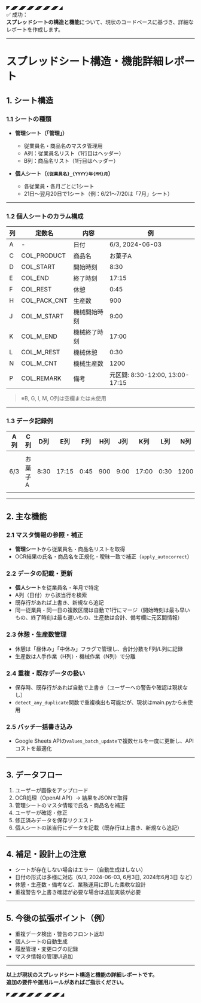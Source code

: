 ◤◢◤◢◤◢◤◢◤◢◤◢◤◢  
✅ 成功：  
**スプレッドシートの構造と機能**について、現状のコードベースに基づき、詳細なレポートを作成します。

---

# スプレッドシート構造・機能詳細レポート

## 1. シート構造

### 1.1 シートの種類

- **管理シート（「管理」）**
  - 従業員名・商品名のマスタ管理用
  - A列：従業員名リスト（1行目はヘッダー）
  - B列：商品名リスト（1行目はヘッダー）

- **個人シート（`{従業員名}_{YYYY}年{MM}月`）**
  - 各従業員・各月ごとに1シート
  - 21日〜翌月20日で1シート（例：6/21〜7/20は「7月」シート）

---

### 1.2 個人シートのカラム構成

| 列 | 定数名         | 内容             | 例                  |
|----|---------------|------------------|---------------------|
| A  | -             | 日付             | 6/3, 2024-06-03     |
| C  | COL_PRODUCT   | 商品名           | お菓子A             |
| D  | COL_START     | 開始時刻         | 8:30                |
| E  | COL_END       | 終了時刻         | 17:15               |
| F  | COL_REST      | 休憩             | 0:45                |
| H  | COL_PACK_CNT  | 生産数           | 900                 |
| J  | COL_M_START   | 機械開始時刻     | 9:00                |
| K  | COL_M_END     | 機械終了時刻     | 17:00               |
| L  | COL_M_REST    | 機械休憩         | 0:30                |
| N  | COL_M_CNT     | 機械生産数       | 1200                |
| P  | COL_REMARK    | 備考             | 元区間: 8:30-12:00, 13:00-17:15 |

> ※B, G, I, M, O列は空欄または未使用

---

### 1.3 データ記録例

| A列   | C列     | D列   | E列   | F列  | H列  | J列  | K列  | L列  | N列  | P列                        |
|-------|---------|-------|-------|------|------|------|------|------|------|----------------------------|
| 6/3   | お菓子A | 8:30  | 17:15 | 0:45 | 900  | 9:00 | 17:00| 0:30 | 1200 | 元区間: 8:30-12:00, 13:00-17:15 |

---

## 2. 主な機能

### 2.1 マスタ情報の参照・補正

- **管理シート**から従業員名・商品名リストを取得
- OCR結果の氏名・商品名を正規化・曖昧一致で補正（`apply_autocorrect`）

### 2.2 データの記載・更新

- **個人シート**を従業員名・年月で特定
- A列（日付）から該当行を検索
- 既存行があれば上書き、新規なら追記
- 同一従業員・同一日の複数区間は自動で1行にマージ（開始時刻は最も早いもの、終了時刻は最も遅いもの、生産数は合計、備考欄に元区間情報）

### 2.3 休憩・生産数管理

- 休憩は「昼休み」「中休み」フラグで管理し、合計分数をF列/L列に記録
- 生産数は人手作業（H列）・機械作業（N列）で分離

### 2.4 重複・既存データの扱い

- 保存時、既存行があれば自動で上書き（ユーザーへの警告や確認は現状なし）
- `detect_any_duplicate`関数で重複検出も可能だが、現状はmain.pyから未使用

### 2.5 バッチ一括書き込み

- Google Sheets APIの`values_batch_update`で複数セルを一度に更新し、APIコストを最適化

---

## 3. データフロー

1. ユーザーが画像をアップロード
2. OCR処理（OpenAI API）→ 結果をJSONで取得
3. 管理シートのマスタ情報で氏名・商品名を補正
4. ユーザーが確認・修正
5. 修正済みデータを保存リクエスト
6. 個人シートの該当行にデータを記載（既存行は上書き、新規なら追記）

---

## 4. 補足・設計上の注意

- シートが存在しない場合はエラー（自動生成はしない）
- 日付の形式は多様に対応（6/3, 2024-06-03, 6月3日, 2024年6月3日 など）
- 休憩・生産数・備考など、業務運用に即した柔軟な設計
- 重複警告や上書き確認が必要な場合は追加実装が必要

---

## 5. 今後の拡張ポイント（例）

- 重複データ検出・警告のフロント返却
- 個人シートの自動生成
- 履歴管理・変更ログの記録
- マスタ情報の管理UI追加

---

**以上が現状のスプレッドシート構造と機能の詳細レポートです。  
追加の要件や運用ルールがあればご指示ください。**

◤◢◤◢◤◢◤◢◤ ◢◤◢◤◢